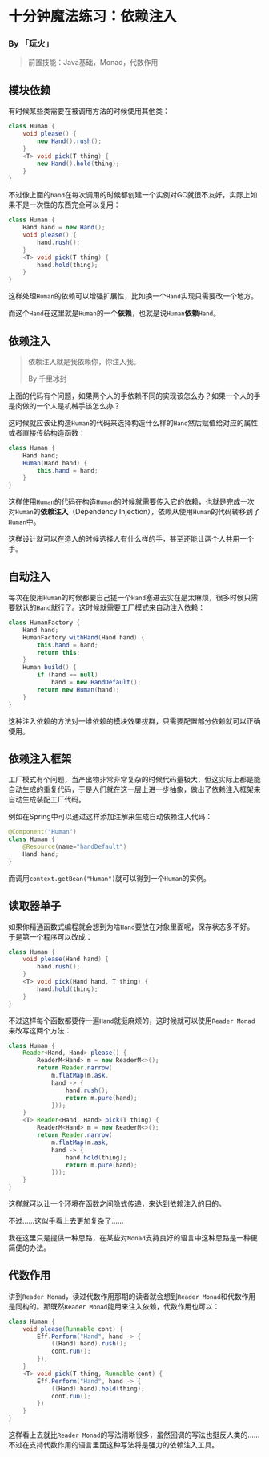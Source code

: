 # 十分钟魔法练习：依赖注入

### By 「玩火」

> 前置技能：Java基础，Monad，代数作用

## 模块依赖

有时候某些类需要在被调用方法的时候使用其他类：

```java
class Human {
    void please() {
        new Hand().rush();
    }
    <T> void pick(T thing) {
        new Hand().hold(thing);
    }
}
```

不过像上面的`hand`在每次调用的时候都创建一个实例对GC就很不友好，实际上如果不是一次性的东西完全可以复用：

```java
class Human {
    Hand hand = new Hand();
    void please() {
        hand.rush();
    }
    <T> void pick(T thing) {
        hand.hold(thing);
    }
}
```

这样处理`Human`的依赖可以增强扩展性，比如换一个`Hand`实现只需要改一个地方。

而这个`Hand`在这里就是`Human`的一个**依赖**，也就是说`Human`**依赖**`Hand`。

## 依赖注入

> 依赖注入就是我依赖你，你注入我。
>
> By 千里冰封

上面的代码有个问题，如果两个人的手依赖不同的实现该怎么办？如果一个人的手是肉做的一个人是机械手该怎么办？

这时候就应该让构造`Human`的代码来选择构造什么样的`Hand`然后赋值给对应的属性或者直接传给构造函数：

```java
class Human {
    Hand hand;
    Human(Hand hand) {
        this.hand = hand;
    }
}
```

这样使用`Human`的代码在构造`Human`的时候就需要传入它的依赖，也就是完成一次对`Human`的**依赖注入**（Dependency Injection），依赖从使用`Human`的代码转移到了`Human`中。

这样设计就可以在造人的时候选择人有什么样的手，甚至还能让两个人共用一个手。

## 自动注入

每次在使用`Human`的时候都要自己搓一个`Hand`塞进去实在是太麻烦，很多时候只需要默认的`Hand`就行了。这时候就需要工厂模式来自动注入依赖：

```java
class HumanFactory {
    Hand hand;
    HumanFactory withHand(Hand hand) {
        this.hand = hand;
        return this;
    }
    Human build() {
        if (hand == null) 
            hand = new HandDefault();
        return new Human(hand);
    }
}
```

这种注入依赖的方法对一堆依赖的模块效果拔群，只需要配置部分依赖就可以正确使用。

## 依赖注入框架

工厂模式有个问题，当产出物非常非常复杂的时候代码量极大，但这实际上都是能自动生成的重复代码，于是人们就在这一层上进一步抽象，做出了依赖注入框架来自动生成装配工厂代码。

例如在Spring中可以通过这样添加注解来生成自动依赖注入代码：

```java
@Component("Human")
class Human {
    @Resource(name="handDefault")
    Hand hand;
}
```

而调用`context.getBean("Human")`就可以得到一个`Human`的实例。

## 读取器单子

如果你精通函数式编程就会想到为啥`Hand`要放在对象里面呢，保存状态多不好。于是第一个程序可以改成：

```java
class Human {
    void please(Hand hand) {
        hand.rush();
    }
    <T> void pick(Hand hand, T thing) {
        hand.hold(thing);
    }
}
```

不过这样每个函数都要传一遍`Hand`就挺麻烦的，这时候就可以使用`Reader Monad`来改写这两个方法：

```java
class Human {
    Reader<Hand, Hand> please() {
        ReaderM<Hand> m = new ReaderM<>();
        return Reader.narrow(
            m.flatMap(m.ask,
            hand -> {
                hand.rush();
                return m.pure(hand);
            }));
    }
    <T> Reader<Hand, Hand> pick(T thing) {
        ReaderM<Hand> m = new ReaderM<>();
        return Reader.narrow(
            m.flatMap(m.ask,
            hand -> {
                hand.hold(thing);
                return m.pure(hand);
            }));
    }
}
```

这样就可以让一个环境在函数之间隐式传递，来达到依赖注入的目的。

不过……这似乎看上去更加复杂了……

我在这里只是提供一种思路，在某些对`Monad`支持良好的语言中这种思路是一种更简便的办法。

## 代数作用

讲到`Reader Monad`，读过代数作用那期的读者就会想到`Reader Monad`和代数作用是同构的。那既然`Reader Monad`能用来注入依赖，代数作用也可以：

```java
class Human {
    void please(Runnable cont) {
        Eff.Perform("Hand", hand -> {
            ((Hand) hand).rush();
            cont.run();
        });
    }
    <T> void pick(T thing, Runnable cont) {
        Eff.Perform("Hand", hand -> {
            ((Hand) hand).hold(thing);
            cont.run();
        })
    }
}
```

这样看上去就比`Reader Monad`的写法清晰很多，虽然回调的写法也挺反人类的……不过在支持代数作用的语言里面这种写法将是强力的依赖注入工具。